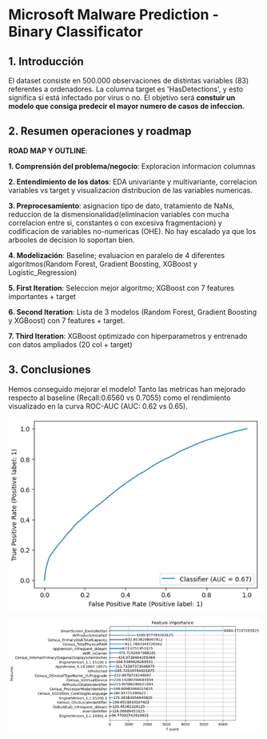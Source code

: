 # Microsoft Malware Prediction - Binary Classificator

## **1. Introducción**
El dataset consiste en 500.000 observaciones de distintas variables (83) referentes a ordenadores. La columna target es 'HasDetections', y esto significa si está infectado por virus o no. El objetivo será **constuir un modelo que consiga predecir el mayor numero de casos de infeccion.**

## **2. Resumen operaciones y roadmap**

**ROAD MAP Y OUTLINE**: 

**1. Comprensión del problema/negocio**: Exploracion informacion columnas
    
**2. Entendimiento de los datos**: EDA univariante y multivariante, correlacion variables vs target y visualizacion distribucion de las variables numericas.
    
**3. Preprocesamiento**: asignacion tipo de dato, tratamiento de NaNs, reduccion de la dismensionalidad(eliminacion variables con mucha correlacion entre si, constantes o con excesiva fragmentacion) y codificacion de variables no-numericas (OHE). No hay escalado ya que los arbooles de decision lo soportan bien.
    
**4. Modelización**: Baseline; evaluacion en paralelo de 4 diferentes algoritmos(Random Forest, Gradient Boosting, XGBoost y Logistic_Regression)
    
**5. First Iteration**: Seleccion mejor algoritmo; XGBoost con 7 features importantes + target

**6. Second Iteration**: Lista de 3 modelos (Random Forest, Gradient Boosting y XGBoost) con 7 features + target.

**7. Third Iteration**: XGBoost optimizado con hiperparametros  y entrenado con datos ampliados (20 col + target)

## **3. Conclusiones** 

Hemos conseguido mejorar el modelo! Tanto las metricas han mejorado respecto al baseline (Recall:0.6560 vs 0.7055) como el rendimiento visualizado en la curva ROC-AUC (AUC: 0.62 vs 0.65).

![ROC_AUC Curve](roc.PNG)

![Feature Importance XGBoost](feature_importance.PNG)



